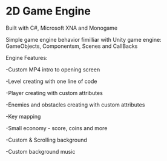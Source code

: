 # 2D Game Engine

Built with C#, Microsoft XNA and Monogame

Simple game engine behavior fimilliar with Unity game engine:
GameObjects, Componentsm, Scenes and CallBacks


Engine Features:

-Custom MP4 intro to opening screen

-Level creating with one line of code

-Player creating with custom attributes

-Enemies and obstacles creating with custom attributes

-Key mapping

-Small economy - score, coins and more

-Custom & Scrolling background

-Custom background music

